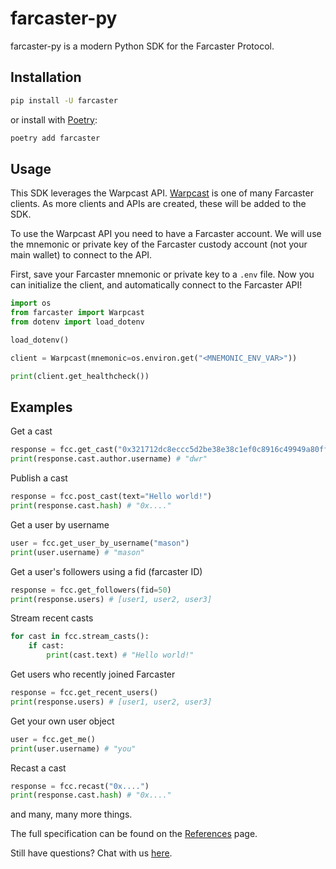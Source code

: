 # farcaster-py

farcaster-py is a modern Python SDK for the Farcaster Protocol.

## Installation

```bash
pip install -U farcaster
```

or install with [Poetry](https://python-poetry.org/):

```bash
poetry add farcaster
```


## Usage
This SDK leverages the Warpcast API. [Warpcast](https://warpcast.com/) is one of many Farcaster clients. As more clients and APIs are created, these will be added to the SDK.

To use the Warpcast API you need to have a Farcaster account. We will use the mnemonic or private key of the Farcaster custody account (not your main wallet) to connect to the API.

First, save your Farcaster mnemonic or private key to a `.env` file. Now you can initialize the client, and automatically connect to the Farcaster API!

```python
import os
from farcaster import Warpcast
from dotenv import load_dotenv

load_dotenv()

client = Warpcast(mnemonic=os.environ.get("<MNEMONIC_ENV_VAR>"))

print(client.get_healthcheck())
```

## Examples

Get a cast

```python
response = fcc.get_cast("0x321712dc8eccc5d2be38e38c1ef0c8916c49949a80ffe20ec5752bb23ea4d86f")
print(response.cast.author.username) # "dwr"
```

Publish a cast

```python
response = fcc.post_cast(text="Hello world!")
print(response.cast.hash) # "0x...."
```

Get a user by username

```python
user = fcc.get_user_by_username("mason")
print(user.username) # "mason"
```

Get a user's followers using a fid (farcaster ID)

```python
response = fcc.get_followers(fid=50)
print(response.users) # [user1, user2, user3]
```

Stream recent casts

```python
for cast in fcc.stream_casts():
    if cast:
        print(cast.text) # "Hello world!"
```

Get users who recently joined Farcaster

```python
response = fcc.get_recent_users()
print(response.users) # [user1, user2, user3]
```

Get your own user object

```python
user = fcc.get_me()
print(user.username) # "you"
```

Recast a cast

```python
response = fcc.recast("0x....")
print(response.cast.hash) # "0x...."
```

and many, many more things.

The full specification can be found on the [References](reference.md) page.

Still have questions? Chat with us [here](https://t.me/+aW_ucWeBVUZiNThh).
